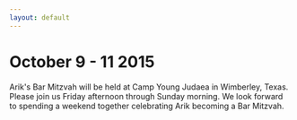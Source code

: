 ```yaml
---
layout: default
---
```


# October 9 - 11 2015

Arik's Bar Mitzvah will be held at Camp Young Judaea in Wimberley, Texas.  Please join us Friday afternoon through Sunday morning.  We look forward to spending a weekend together celebrating Arik becoming a Bar Mitzvah. 

